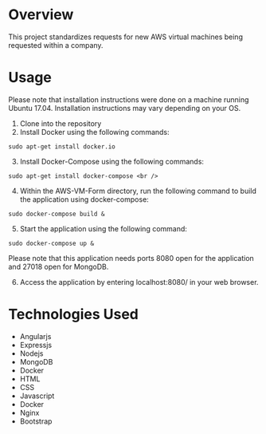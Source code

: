# Overview

This project standardizes requests for new AWS virtual machines being requested within a company. 

# Usage

Please note that installation instructions were done on a machine running Ubuntu 17.04. Installation instructions may vary depending on your OS.

1. Clone into the repository
2. Install Docker using the following commands:

`sudo apt-get install docker.io`

3. Install Docker-Compose using the following commands: 

`sudo apt-get install docker-compose <br />`

4. Within the AWS-VM-Form directory, run the following command to build the application using docker-compose:

`sudo docker-compose build &`

5. Start the application using the following command:

`sudo docker-compose up &`

Please note that this application needs ports 8080 open for the application and 27018 open for MongoDB.

6. Access the application by entering localhost:8080/ in your web browser.

# Technologies Used

* Angularjs </br>
* Expressjs
* Nodejs
* MongoDB
* Docker
* HTML
* CSS
* Javascript
* Docker
* Nginx
* Bootstrap
